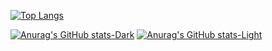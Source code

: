 <!--
**wendylw/wendylw** is a ✨ _special_ ✨ repository because its `README.md` (this file) appears on your GitHub profile.

Here are some ideas to get you started:

- 🔭 I’m currently working on ...
- 🌱 I’m currently learning ...
- 👯 I’m looking to collaborate on ...
- 🤔 I’m looking for help with ...
- 💬 Ask me about ...
- 📫 How to reach me: ...
- 😄 Pronouns: ...
- ⚡ Fun fact: ...
-->

[![Top Langs](https://github-readme-stats.vercel.app/api/top-langs/?username=wendylw&layout=donut)](https://github.com/wendylw/github-readme-stats)

[![Anurag's GitHub stats-Dark](https://github-readme-stats.vercel.app/api?username=wendylw&show_icons=true&theme=dark#gh-dark-mode-only)](https://github.com/wendylw/github-readme-stats#gh-dark-mode-only)
[![Anurag's GitHub stats-Light](https://github-readme-stats.vercel.app/api?username=wendylw&show_icons=true&theme=default#gh-light-mode-only)](https://github.com/wendylw/github-readme-stats#gh-light-mode-only)
